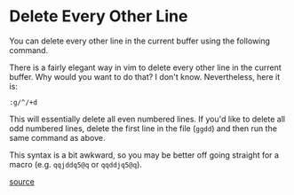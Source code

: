 # Delete Every Other Line

You can delete every other line in the current buffer using the following
command.

There is a fairly elegant way in vim to delete every other line in the
current buffer. Why would you want to do that? I don't know. Nevertheless,
here it is:

```
:g/^/+d
```

This will essentially delete all even numbered lines. If you'd like to
delete all odd numbered lines, delete the first line in the file (`ggdd`)
and then run the same command as above.

This syntax is a bit awkward, so you may be better off going straight for a
macro (e.g. `qqjddq5@q` or `qqddjq5@q`).

[source](http://stackoverflow.com/questions/1946738/vim-how-to-delete-every-second-row)
